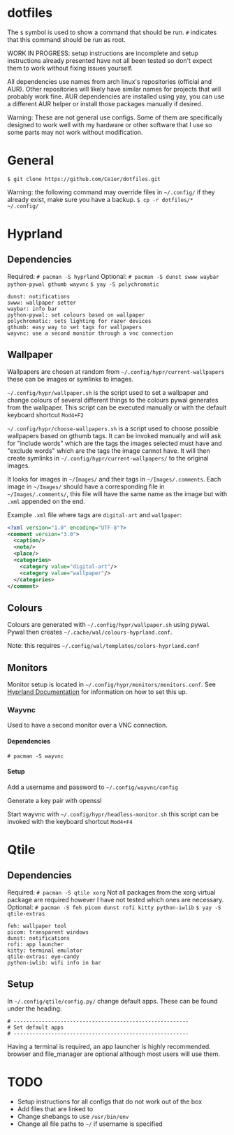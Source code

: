 # dotfiles

The `$` symbol is used to show a command that should be run. `#` indicates that this command should be run as root.

WORK IN PROGRESS: setup instructions are incomplete and setup instructions already presented have not all been tested so don't expect them to work without fixing issues yourself.

All dependencies use names from arch linux's repositories (official and AUR). Other repositories will likely have similar names for projects that will probably work fine.
AUR dependencies are installed using yay, you can use a different AUR helper or install those packages manually if desired.

Warning: These are not general use configs. Some of them are specifically designed to work well with my hardware or other software that I use so some parts may not work without modification.

# General
```$ git clone https://github.com/Ce1er/dotfiles.git```

Warning: the following command may override files in `~/.config/` if they already exist, make sure you have a backup.
```$ cp -r dotfiles/* ~/.config/```

# Hyprland

## Dependencies
Required:
`# pacman -S hyprland`
Optional:
`# pacman -S dunst swww waybar python-pywal gthumb wayvnc`
`$ yay -S polychromatic`
```
dunst: notifications
swww: wallpaper setter
waybar: info bar
python-pywal: set colours based on wallpaper
polychromatic: sets lighting for razer devices
gthumb: easy way to set tags for wallpapers
wayvnc: use a second monitor through a vnc connection
```

## Wallpaper
Wallpapers are chosen at random from `~/.config/hypr/current-wallpapers` these can be images or symlinks to images.

`~/.config/hypr/wallpaper.sh` is the script used to set a wallpaper and change colours of several different things to the colours pywal generates from the wallpaper. This script can be executed manually or with the default keyboard shortcut `Mod4+F2`

`~/.config/hypr/choose-wallpapers.sh` is a script used to choose possible wallpapers based on gthumb tags. It can be invoked manually and will ask for "include words" which are the tags the images selected must have and "exclude words" which are the tags the image cannot have. It will then create symlinks in `~/.config/hypr/current-wallpapers/` to the original images.

It looks for images in `~/Images/` and their tags in `~/Images/.comments`. Each image in `~/Images/` should have a corresponding file in `~/Images/.comments/`, this file will have the same name as the image but with `.xml` appended on the end.

Example `.xml` file where tags are `digital-art` and `wallpaper`:
```xml
<?xml version="1.0" encoding="UTF-8"?>
<comment version="3.0">
  <caption/>
  <note/>
  <place/>
  <categories>
    <category value="digital-art"/>
    <category value="wallpaper"/>
  </categories>
</comment>
```

## Colours
Colours are generated with `~/.config/hypr/wallpaper.sh` using pywal. Pywal then creates `~/.cache/wal/colours-hyprland.conf`.

Note: this requires `~/.config/wal/templates/colors-hyprland.conf`

## Monitors
Monitor setup is located in `~/.config/hypr/monitors/monitors.conf`.
See [Hyprland Documentation](https://wiki.hyprland.org/Configuring/Monitors/) for information on how to set this up.

### Wayvnc
Used to have a second monitor over a VNC connection.

#### Dependencies
```# pacman -S wayvnc```

#### Setup
Add a username and password to `~/.config/wayvnc/config`

Generate a key pair with openssl

Start wayvnc with `~/.config/hypr/headless-monitor.sh` this script can be invoked with the keyboard shortcut `Mod4+F4`

# Qtile

## Dependencies
Required:
```# pacman -S qtile xorg```
Not all packages from the xorg virtual package are required however I have not tested which ones are necessary.
Optional:
```# pacman -S feh picom dunst rofi kitty python-iwlib```
```$ yay -S qtile-extras```
```
feh: wallpaper tool
picom: transparent windows
dunst: notifications
rofi: app launcher
kitty: terminal emulator
qtile-extras: eye-candy
python-iwlib: wifi info in bar
```

## Setup
In `~/.config/qtile/config.py/` change default apps. These can be found under the heading:
```
# --------------------------------------------------------
# Set default apps
# --------------------------------------------------------
```
Having a terminal is required, an app launcher is highly recommended. browser and file_manager are optional although most users will use them.

# TODO
* Setup instructions for all configs that do not work out of the box
* Add files that are linked to
* Change shebangs to use `/usr/bin/env`
* Change all file paths to `~/` if username is specified
